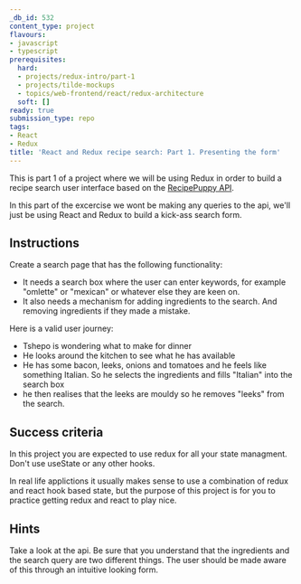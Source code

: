 ```yaml
---
_db_id: 532
content_type: project
flavours:
- javascript
- typescript
prerequisites:
  hard:
  - projects/redux-intro/part-1
  - projects/tilde-mockups
  - topics/web-frontend/react/redux-architecture
  soft: []
ready: true
submission_type: repo
tags:
- React
- Redux
title: 'React and Redux recipe search: Part 1. Presenting the form'
---
```


This is part 1 of a project where we will be using Redux in order to build a recipe search user interface based on the [RecipePuppy API](http://www.recipepuppy.com/about/api/).

In this part of the excercise we wont be making any queries to the api, we'll just be using React and Redux to build a kick-ass search form.

## Instructions

Create a search page that has the following functionality:

- It needs a search box where the user can enter keywords, for example "omlette" or "mexican" or whatever else they are keen on.
- It also needs a mechanism for adding ingredients to the search. And removing ingredients if they made a mistake.

Here is a valid user journey:

- Tshepo is wondering what to make for dinner
- He looks around the kitchen to see what he has available
- He has some bacon, leeks, onions and tomatoes and he feels like something Italian. So he selects the ingredients and fills "Italian" into the search box
- he then realises that the leeks are mouldy so he removes "leeks" from the search.

## Success criteria

In this project you are expected to use redux for all your state managment. Don't use useState or any other hooks.

In real life applictions it usually makes sense to use a combination of redux and react hook based state, but the purpose of this project is for you to practice getting redux and react to play nice.

## Hints

Take a look at the api. Be sure that you understand that the ingredients and the search query are two different things. The user should be made aware of this through an intuitive looking form.
